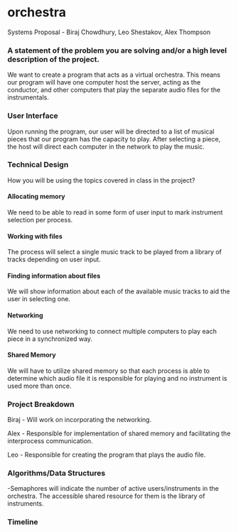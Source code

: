 # orchestra

Systems Proposal - Biraj Chowdhury, Leo Shestakov, Alex Thompson

### A statement of the problem you are solving and/or a high level description of the project.

We want to create a program that acts as a virtual orchestra. This means our program will have one computer host the server, acting as the conductor, and other computers that play the separate audio files for the instrumentals.
  
### User Interface

Upon running the program, our user will be directed to a list of musical pieces that our program has the capacity to play. After selecting a piece, the host will direct each computer in the network to play the music.
  
### Technical Design
How you will be using the topics covered in class in the project?

#### Allocating memory 

We need to be able to read in some form of user input to mark instrument selection per process.

#### Working with files

The process will select a single music track to be played from a library of tracks depending on user input.

#### Finding information about files

We will show information about each of the available music tracks to aid the user in selecting one.

#### Networking

We need to use networking to connect multiple computers to play each piece in a synchronized way.

#### Shared Memory

We will have to utilize shared memory so that each process is able to determine which audio file it is responsible for playing and no instrument is used more than once.

### Project Breakdown

  Biraj - Will work on incorporating the networking.

  Alex - Responsible for implementation of shared memory and facilitating the interprocess communication.

  Leo - Responsible for creating the program that plays the audio file.
  
### Algorithms/Data Structures

-Semaphores will indicate the number of active users/instruments in the orchestra. The accessible shared resource for them is the library of instruments.

### Timeline

